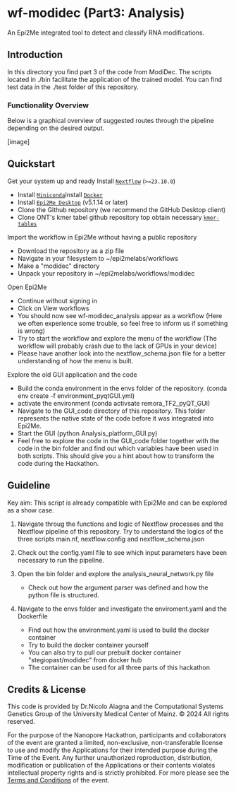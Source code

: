 # wf-modidec (Part3: Analysis)
An Epi2Me integrated tool to detect and classify RNA modifications. 


## Introduction
In this directory you find part 3 of the code from ModiDec. The scripts located in ./bin facilitate the application of the trained model. You can find test data in the ./test folder of this repository.


### Functionality Overview
Below is a graphical overview of suggested routes through the pipeline depending on the desired output.

[image]

## Quickstart
Get your system up and ready
Install [`Nextflow`](https://www.nextflow.io/docs/latest/getstarted.html#installation) (`>=23.10.0`)
   -  Install [`Miniconda`](https://conda.io/miniconda.html)Install [`Docker`](https://conda.io/miniconda.html)
   -  Install [`Epi2Me Desktop`](https://labs.epi2me.io) (v5.1.14 or later)
   -  Clone the Github repository (we recommend the GitHub Desktop client)
   -  Clone ONT's kmer tabel github repository top obtain necessary [`kmer-tables`](https://github.com/nanoporetech/kmer_models)

Import the workflow in Epi2Me without having a public repository
   -  Download the repository as a zip file
   -  Navigate in your filesystem to ~/epi2melabs/workflows
   -  Make a "modidec" directory
   -  Unpack your repository in ~/epi2melabs/workflows/modidec

Open Epi2Me
   -  Continue without signing in
   -  Click on View workflows
   -  You should now see wf-modidec_analysis appear as a workflow (Here we often experience some trouble, so feel free to inform us if something is wrong)
   -  Try to start the workflow and explore the menu of the workflow (The workflow will probably crash due to the lack of GPUs in your device) 
   -  Please have another look into the nextflow_schema.json file for a better understanding of how the menu is built.

Explore the old GUI application and the code
   -  Build the conda environment in the envs folder of the repository. (conda env create -f environment_pyqtGUI.yml)
   -  activate the environment (conda activsate remora_TF2_pyQT_GUI)
   -  Navigate to the GUI_code directory of this repository. This folder represents the native state of the code before it was integrated into Epi2Me.
   -  Start the GUI (python Analysis_platform_GUI.py)
   -  Feel free to explore the code in the GUI_code folder together with the code in the bin folder and find out which variables have been used in both scripts. This should give you a hint about how to transform the code during the Hackathon.


## Guideline
Key aim: This script is already compatible with Epi2Me and can be explored as a show case. 


1. Navigate throug the functions and logic of Nextflow processes and the Nextflow pipeline of this repository. Try to understand the logics of the three scripts main.nf, nextflow.config and nextflow_schema.json
    
2. Check out the config.yaml file to see which input parameters have been necessary to run the pipeline.

3. Open the bin folder and explore the analysis_neural_network.py file
   -  Check out how the argument parser was defined and how the python file is structured.

4. Navigate to the envs folder and investigate the enviroment.yaml and the Dockerfile
   -  Find out how the environment.yaml is used to build the docker container
   -  Try to build the docker container yourself
   -  You can also try to pull our prebuilt docker container "stegiopast/modidec" from docker hub
   -  The container can be used for all three parts of this hackathon


## Credits & License

This code is provided by Dr.Nicolo Alagna and the Computational Systems Genetics Group of the University Medical Center of Mainz. © 2024 All rights reserved.

For the purpose of the Nanopore Hackathon, participants and collaborators of the event are granted a limited, non-exclusive, non-transferable license to use and modify the Applications for their intended purpose during the Time of the Event. Any further unauthorized reproduction, distribution, modification or publication of the Applications or their contents violates intellectual property rights and is strictly prohibited. For more please see the [Terms and Conditions](https://drive.google.com/file/d/18WN3YRoY9YvpYq6RCtwUQre-VAbN7jH6/view?usp=sharing) of the event.


